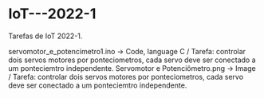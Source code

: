 # IoT---2022-1
Tarefas de IoT 2022-1.


servomotor_e_potencimetro1.ino -> Code, language C / Tarefa: controlar dois servos motores por ponteciometros, cada servo deve ser conectado a um ponteciemtro independente.
Servomotor e Potenciômetro.png -> Image / Tarefa: controlar dois servos motores por ponteciometros, cada servo deve ser conectado a um ponteciemtro independente.
